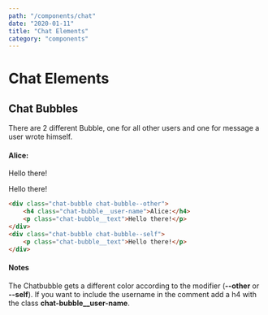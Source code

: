 ```yaml
---
path: "/components/chat"
date: "2020-01-11"
title: "Chat Elements"
category: "components"
---
```


# Chat Elements

## Chat Bubbles

There are 2 different Bubble, one for all other users and one for message a user wrote himself.

<div class="margin-top-20 margin-bottom-20 padding-20 space-div-20 dark">
<div class="chat-bubble chat-bubble--other">
	<h4 class="chat-bubble__user-name">Alice:</h4>
	<p class="chat-bubble__text">Hello there!</p>
</div>
<div class="chat-bubble chat-bubble--self">
	<p class="chat-bubble__text">Hello there!</p>
</div>
</div>

<div class="code-with-notes">

```html
<div class="chat-bubble chat-bubble--other">
	<h4 class="chat-bubble__user-name">Alice:</h4>
	<p class="chat-bubble__text">Hello there!</p>
</div>
<div class="chat-bubble chat-bubble--self">
	<p class="chat-bubble__text">Hello there!</p>
</div>
```

<div class="code-with-notes__note">

#### Notes

The Chatbubble gets a different color according to the modifier (**--other** or **--self**). If you want to include the username in the comment add a h4 with the class **chat-bubble__user-name**.

</div>

</div>